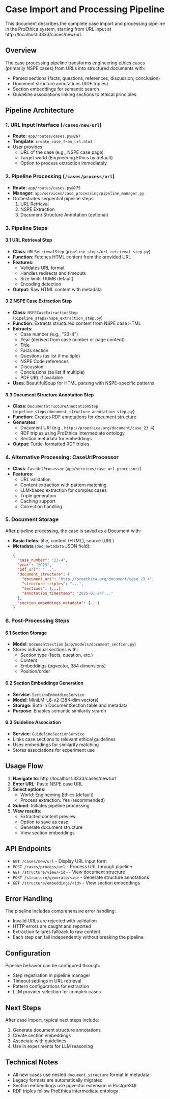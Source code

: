 # Case Import and Processing Pipeline

This document describes the complete case import and processing pipeline in the ProEthica system, starting from URL input at http://localhost:3333/cases/new/url.

## Overview

The case processing pipeline transforms engineering ethics cases (primarily NSPE cases) from URLs into structured documents with:
- Parsed sections (facts, questions, references, discussion, conclusion)
- Document structure annotations (RDF triples)
- Section embeddings for semantic search
- Guideline associations linking sections to ethical principles

## Pipeline Architecture

### 1. URL Input Interface (`/cases/new/url`)
- **Route**: `app/routes/cases.py@267`
- **Template**: `create_case_from_url.html`
- User provides:
  - URL of the case (e.g., NSPE case page)
  - Target world (Engineering Ethics by default)
  - Option to process extraction immediately

### 2. Pipeline Processing (`/cases/process/url`)
- **Route**: `app/routes/cases.py@275`
- **Manager**: `app/services/case_processing/pipeline_manager.py`
- Orchestrates sequential pipeline steps:
  1. URL Retrieval
  2. NSPE Extraction
  3. Document Structure Annotation (optional)

### 3. Pipeline Steps

#### 3.1 URL Retrieval Step
- **Class**: `URLRetrievalStep` (`pipeline_steps/url_retrieval_step.py`)
- **Function**: Fetches HTML content from the provided URL
- **Features**:
  - Validates URL format
  - Handles redirects and timeouts
  - Size limits (10MB default)
  - Encoding detection
- **Output**: Raw HTML content with metadata

#### 3.2 NSPE Case Extraction Step
- **Class**: `NSPECaseExtractionStep` (`pipeline_steps/nspe_extraction_step.py`)
- **Function**: Extracts structured content from NSPE case HTML
- **Extracts**:
  - Case number (e.g., "23-4")
  - Year (derived from case number or page content)
  - Title
  - Facts section
  - Questions (as list if multiple)
  - NSPE Code references
  - Discussion
  - Conclusions (as list if multiple)
  - PDF URL if available
- **Uses**: BeautifulSoup for HTML parsing with NSPE-specific patterns

#### 3.3 Document Structure Annotation Step
- **Class**: `DocumentStructureAnnotationStep` (`pipeline_steps/document_structure_annotation_step.py`)
- **Function**: Creates RDF annotations for document structure
- **Generates**:
  - Document URI (e.g., `http://proethica.org/document/case_23_4`)
  - RDF triples using ProEthica intermediate ontology
  - Section metadata for embeddings
- **Output**: Turtle-formatted RDF triples

### 4. Alternative Processing: CaseUrlProcessor
- **Class**: `CaseUrlProcessor` (`app/services/case_url_processor/`)
- **Features**:
  - URL validation
  - Content extraction with pattern matching
  - LLM-based extraction for complex cases
  - Triple generation
  - Caching support
  - Correction handling

### 5. Document Storage
After pipeline processing, the case is saved as a Document with:
- **Basic fields**: title, content (HTML), source (URL)
- **Metadata** (`doc_metadata` JSON field):
  ```json
  {
    "case_number": "23-4",
    "year": "2023",
    "pdf_url": "...",
    "document_structure": {
      "document_uri": "http://proethica.org/document/case_23_4",
      "structure_triples": "...",
      "sections": {...},
      "annotation_timestamp": "2025-01-24T..."
    },
    "section_embeddings_metadata": {...}
  }
  ```

### 6. Post-Processing Steps

#### 6.1 Section Storage
- **Model**: `DocumentSection` (`app/models/document_section.py`)
- Stores individual sections with:
  - Section type (facts, question, etc.)
  - Content
  - Embeddings (pgvector, 384 dimensions)
  - Position/order

#### 6.2 Section Embeddings Generation
- **Service**: `SectionEmbeddingService`
- **Model**: MiniLM-L6-v2 (384-dim vectors)
- **Storage**: Both in DocumentSection table and metadata
- **Purpose**: Enables semantic similarity search

#### 6.3 Guideline Association
- **Service**: `GuidelineSectionService`
- Links case sections to relevant ethical guidelines
- Uses embeddings for similarity matching
- Stores associations for experiment use

## Usage Flow

1. **Navigate to**: http://localhost:3333/cases/new/url
2. **Enter URL**: Paste NSPE case URL
3. **Select options**:
   - World: Engineering Ethics (default)
   - Process extraction: Yes (recommended)
4. **Submit**: Initiates pipeline processing
5. **View results**: 
   - Extracted content preview
   - Option to save as case
   - Generate document structure
   - View section embeddings

## API Endpoints

- `GET /cases/new/url` - Display URL input form
- `POST /cases/process/url` - Process URL through pipeline
- `GET /structure/view/<id>` - View document structure
- `POST /structure/generate/<id>` - Generate structure annotations
- `GET /structure/embeddings/<id>` - View section embeddings

## Error Handling

The pipeline includes comprehensive error handling:
- Invalid URLs are rejected with validation
- HTTP errors are caught and reported
- Extraction failures fallback to raw content
- Each step can fail independently without breaking the pipeline

## Configuration

Pipeline behavior can be configured through:
- Step registration in pipeline manager
- Timeout settings in URL retrieval
- Pattern configurations for extraction
- LLM provider selection for complex cases

## Next Steps

After case import, typical next steps include:
1. Generate document structure annotations
2. Create section embeddings
3. Associate with guidelines
4. Use in experiments for LLM reasoning

## Technical Notes

- All new cases use nested `document_structure` format in metadata
- Legacy formats are automatically migrated
- Section embeddings use pgvector extension in PostgreSQL
- RDF triples follow ProEthica intermediate ontology